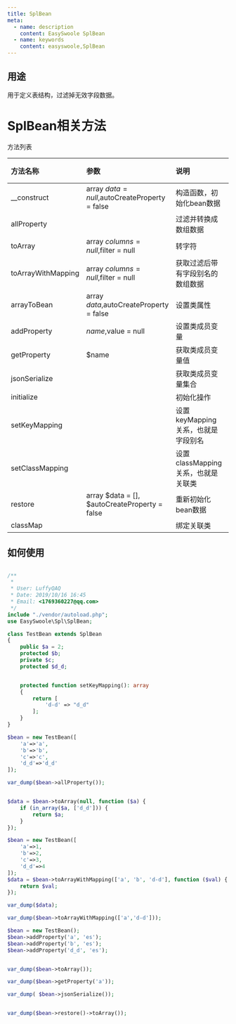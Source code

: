 ```yaml
---
title: SplBean
meta:
  - name: description
    content: EasySwoole SplBean
  - name: keywords
    content: easyswoole,SplBean
---
```




## 用途

用于定义表结构，过滤掉无效字段数据。

# SplBean相关方法

方法列表

| 方法名称           | 参数                                           | 说明                               | 备注 |
| :----------------- | :--------------------------------------------- | :--------------------------------- | :--- |
| __construct        | array $data = null,$autoCreateProperty = false | 构造函数，初始化bean数据           |      |
| allProperty        |                                                | 过滤并转换成数组数据               |      |
| toArray            | array $columns = null,$filter = null           | 转字符                             |      |
| toArrayWithMapping | array $columns = null,$filter = null           | 获取过滤后带有字段别名的数组数据   |      |
| arrayToBean        | array $data,$autoCreateProperty = false        | 设置类属性                         |      |
| addProperty        | $name,$value = null                            | 设置类成员变量                     |      |
| getProperty        | $name                                          | 获取类成员变量值                   |      |
| jsonSerialize      |                                                | 获取类成员变量集合                 |      |
| initialize         |                                                | 初始化操作                         |      |
| setKeyMapping      |                                                | 设置keyMapping关系，也就是字段别名 |      |
| setClassMapping    |                                                | 设置classMapping关系，也就是关联类 |      |
| restore            | array $data = [], $autoCreateProperty = false  | 重新初始化bean数据                 |      |
| classMap           |                                                | 绑定关联类                         |      |

## 如何使用

```php

/**
 *
 * User: LuffyQAQ
 * Date: 2019/10/16 16:45
 * Email: <1769360227@qq.com>
 */
include "./vendor/autoload.php";
use EasySwoole\Spl\SplBean;

class TestBean extends SplBean
{
    public $a = 2;
    protected $b;
    private $c;
    protected $d_d;


    protected function setKeyMapping(): array
    {
        return [
            'd-d' => "d_d"
        ];
    }
}

$bean = new TestBean([
    'a'=>'a',
    'b'=>'b',
    'c'=>'c',
    'd_d'=>'d_d'
]);

var_dump($bean->allProperty());


$data = $bean->toArray(null, function ($a) {
    if (in_array($a, ['d_d'])) {
        return $a;
    }
});

$bean = new TestBean([
    'a'=>1,
    'b'=>2,
    'c'=>3,
    'd_d'=>4
]);
$data = $bean->toArrayWithMapping(['a', 'b', 'd-d'], function ($val) {
    return $val;
});

var_dump($data);

var_dump($bean->toArrayWithMapping(['a','d-d']));

$bean = new TestBean();
$bean->addProperty('a', 'es');
$bean->addProperty('b', 'es');
$bean->addProperty('d_d', 'es');


var_dump($bean->toArray());

var_dump($bean->getProperty('a'));

var_dump( $bean->jsonSerialize());


var_dump($bean->restore()->toArray());

```

